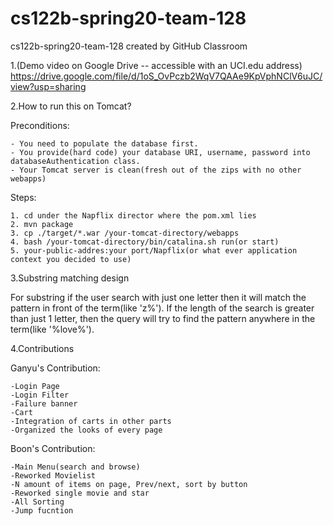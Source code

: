 # cs122b-spring20-team-128
cs122b-spring20-team-128 created by GitHub Classroom

1.(Demo video on Google Drive -- accessible with an UCI.edu address)
https://drive.google.com/file/d/1oS_OvPczb2WqV7QAAe9KpVphNClV6uJC/view?usp=sharing

2.How to run this on Tomcat?

  Preconditions:
  
    - You need to populate the database first.
    - You provide(hard code) your database URI, username, password into databaseAuthentication class.
    - Your Tomcat server is clean(fresh out of the zips with no other webapps)
    
  Steps:
  
    1. cd under the Napflix director where the pom.xml lies
    2. mvn package
    3. cp ./target/*.war /your-tomcat-directory/webapps
    4. bash /your-tomcat-directory/bin/catalina.sh run(or start)
    5. your-public-addres:your port/Napflix(or what ever application context you decided to use)
    
3.Substring matching design

  For substring if the user search with just one letter then it will match the pattern in front of the term(like 'z%').
  If the length of the search is greater than just 1 letter, then the query will try to find the pattern anywhere in the term(like '%love%').

  
4.Contributions

  Ganyu's Contribution:
  
    -Login Page
    -Login Filter
    -Failure banner
    -Cart
    -Integration of carts in other parts
    -Organized the looks of every page
    
  Boon's Contribution:
  
    -Main Menu(search and browse)
    -Reworked Movielist
    -N amount of items on page, Prev/next, sort by button
    -Reworked single movie and star
    -All Sorting
    -Jump fucntion 
